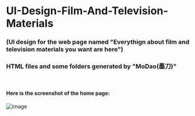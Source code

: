 # UI-Design-Film-And-Television-Materials
### (UI design for the web page named "Everythign about film and television materials you want are here")
### HTML files and some folders generated by "MoDao(墨刀)"

<br>

#### Here is the screenshot of the home page:
![image](https://user-images.githubusercontent.com/80202290/140643656-3d62192d-b52e-4e6c-8f8c-62b569ba4660.png)
